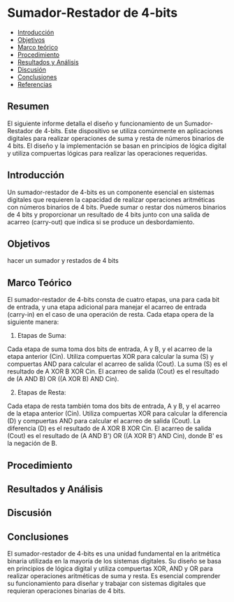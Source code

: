 # Sumador-Restador de 4-bits
* [Introducción](#Introducción)
* [Objetivos](#Objetivos)
* [Marco teórico](#Marco-Teórico)
* [Procedimiento](#Procedimiento)
* [Resultados y Análisis](#Resultados-y-Análisis)
* [Discusión](#Discusión)
* [Conclusiones](#Conclusiones)
* [Referencias](#Referencias)

## Resumen

El siguiente informe detalla el diseño y funcionamiento de un Sumador-Restador de 4-bits. Este dispositivo se utiliza comúnmente en aplicaciones digitales para realizar operaciones de suma y resta de números binarios de 4 bits. El diseño y la implementación se basan en principios de lógica digital y utiliza compuertas lógicas para realizar las operaciones requeridas.

## Introducción

Un sumador-restador de 4-bits es un componente esencial en sistemas digitales que requieren la capacidad de realizar operaciones aritméticas con números binarios de 4 bits. Puede sumar o restar dos números binarios de 4 bits y proporcionar un resultado de 4 bits junto con una salida de acarreo (carry-out) que indica si se produce un desbordamiento.

## Objetivos

hacer un sumador y restados de 4 bits

## Marco Teórico

El sumador-restador de 4-bits consta de cuatro etapas, una para cada bit de entrada, y una etapa adicional para manejar el acarreo de entrada (carry-in) en el caso de una operación de resta. Cada etapa opera de la siguiente manera:

1. Etapas de Suma:

Cada etapa de suma toma dos bits de entrada, A y B, y el acarreo de la etapa anterior (Cin).
Utiliza compuertas XOR para calcular la suma (S) y compuertas AND para calcular el acarreo de salida (Cout).
La suma (S) es el resultado de A XOR B XOR Cin.
El acarreo de salida (Cout) es el resultado de (A AND B) OR ((A XOR B) AND Cin).

2. Etapas de Resta:

Cada etapa de resta también toma dos bits de entrada, A y B, y el acarreo de la etapa anterior (Cin).
Utiliza compuertas XOR para calcular la diferencia (D) y compuertas AND para calcular el acarreo de salida (Cout).
La diferencia (D) es el resultado de A XOR B XOR Cin.
El acarreo de salida (Cout) es el resultado de (A AND B') OR ((A XOR B') AND Cin), donde B' es la negación de B.

## Procedimiento

## Resultados y Análisis

## Discusión

## Conclusiones

El sumador-restador de 4-bits es una unidad fundamental en la aritmética binaria utilizada en la mayoría de los sistemas digitales. Su diseño se basa en principios de lógica digital y utiliza compuertas XOR, AND y OR para realizar operaciones aritméticas de suma y resta. Es esencial comprender su funcionamiento para diseñar y trabajar con sistemas digitales que requieran operaciones binarias de 4 bits.

